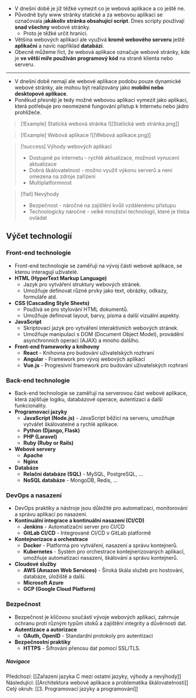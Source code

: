 - V dnešní době je již těžké vymezit co je webová aplikace a co ještě ne. 
- Původně byly www stránky statické a za webovou aplikaci se označovala j**akákoliv stránka obsahující script**. Dnes scripty používají **snad všechny** webové stránky. 
	- Proto je těžké určit hranici. 
- Většina webových aplikací ale využívá **kromě webového serveru** ještě **aplikační** a navíc například **databázi**. 
- Obecně můžeme říct, že webová aplikace označuje webové stránky, kde je **ve větší míře používán programový kód** na straně klienta nebo serveru.

---

- V dnešní době nemají ale webové aplikace podobu pouze dynamické webové stránky, ale mohou být realizovány jako **mobilní nebo desktopové aplikace**. 
- Poněkud přesněji je tedy možné webovou aplikaci vymezit jako aplikaci, která potřebuje pro neomezené fungování přístup k Internetu nebo jádro prohlížeče.

>[!Example] Statická webová stránka
>![[Statiická web stránka.png]]

>[!Example] Webová aplikace
>![[Webová aplikace.png]]

>[!success] Výhody webových aplikací
> - Dostupně po internetu - rychlé aktualizace, možnost vynucení aktualizace
> - Dobrá škálovatelnost - možno využít výkonu serverů a není omezena na zdroje zařízení
> - Multiplatformnost

>[!fail] Nevýhody
>- Bezpečnost - náročné na zajištění kvůli vzdálenému přístupu
>- Technologicky náročné - velké množství technologií, které je třeba ovládat

## Výčet technologií

### Front-end technologie
- Front-end technologie se zaměřují na vývoj části webové aplikace, se kterou interagují uživatelé.
- **HTML (HyperText Markup Language)**
	- Jazyk pro vytváření struktury webových stránek.
	- Umožňuje definovat různé prvky jako text, obrázky, odkazy, formuláře atd.
- **CSS (Cascading Style Sheets)**
	- Používá se pro stylování HTML dokumentů.
	- Umožňuje definovat layout, barvy, písma a další vizuální aspekty.
- **JavaScript**
	- Skriptovací jazyk pro vytváření interaktivních webových stránek.
	- Umožňuje manipulaci s DOM (Document Object Model), provádění asynchronních operací (AJAX) a mnoho dalšího.
- **Front-end frameworky a knihovny**
	- **React** - Knihovna pro budování uživatelských rozhraní
	- **Angular** - Framework pro vývoj webových aplikací
	- **Vue.js** - Progresivní framework pro budování uživatelských rozhraní

### Back-end technologie
- Back-end technologie se zaměřují na serverovou část webové aplikace, která zajišťuje logiku, databázové operace, autentizaci a další funkcionality.
- **Programovací jazyky**
	- **JavaScript (Node.js)** - JavaScript běžící na serveru, umožňuje vytvářet škálovatelné a rychlé aplikace.
	- **Python (Django, Flask)**
	- **PHP (Laravel)**
	- **Ruby (Ruby or Rails)**
- **Webové servery**
	- **Apache**
	- **Nginx**
- **Databáze**
	- **Relační databáze (SQL)** - MySQL, PostgreSQL, ...
	- **NoSQL databáze** - MongoDB, Redis, ...

### DevOps a nasazení
- DevOps praktiky a nástroje jsou důležité pro automatizaci, monitorování a správu aplikací po nasazení.
- **Kontinuální integrace a kontinuální nasazení (CI/CD)**
	- **Jenkins** - Automatizační server pro CI/CD
	- **GitLab CI/CD** - Integrované CI/CD v GitLab platformě
- **Kontejnerizace a orchestrace**
	- **Docker** - Platforma pro vytváření, nasazení a správu kontejnerů.
	- **Kubernetes** - Systém pro orchestrace kontejnerizovaných aplikací, umožňuje automatizaci nasazení, škálování a správu kontejnerů.
- **Cloudové služby**
	- **AWS (Amazon Web Services)** - Široká škála služeb pro hostování, databáze, úložiště a další.
	- **Microsoft Azure**
	- **GCP (Google Cloud Platform)**

### Bezpečnost
- Bezpečnost je klíčovou součástí vývoje webových aplikací, zahrnuje ochranu proti různým typům útoků a zajištění integrity a důvěrnosti dat.
- **Autentizace a autorizace**
	- **OAuth, OpenID** - Standardní protokoly pro autentizaci
- **Bezpečnostní praktiky**
	- **HTTPS** - Šifrování přenosu dat pomocí SSL/TLS.

##### Navigace
Předchozí:  [[Zařazení jazyka C mezi ostatní jazyky, výhody a nevýhody]]
Následující: [[Architektura webové aplikace a problematika škálovatelnosti]]
Celý okruh: [[3. Programovací jazyky a programování]]